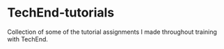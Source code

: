 # TechEnd-tutorials
Collection of some of the tutorial assignments I made throughout training with TechEnd.
